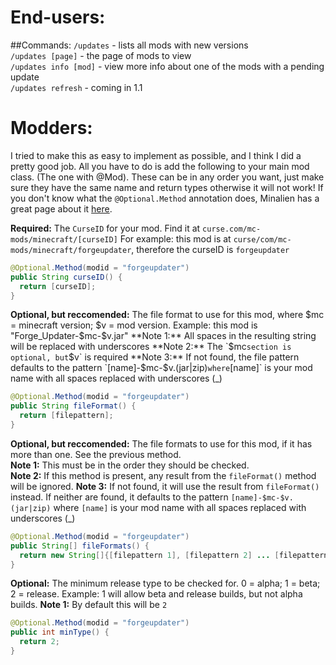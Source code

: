 End-users:
===
##Commands:
`/updates` - lists all mods with new versions  
`/updates [page]` - the page of mods to view  
`/updates info [mod]` - view more info about one of the mods with a pending update  
`/updates refresh` - coming in 1.1

Modders:
===
I tried to make this as easy to implement as possible, and I think I did a pretty good job. All you have to do is add the following to your main mod class. (The one with @Mod). These can be in any order you want, just make sure they have the same name and return types otherwise it will not work! If you don't know what the `@Optional.Method` annotation does, Minalien has a great page about it [here](http://minalien.com/minecraft-forge-feature-spotlight-optional-annotation/).


**Required:** The `CurseID` for your mod. Find it at `curse.com/mc-mods/minecraft/[curseID]` For example: this mod is at 
`curse/com/mc-mods/minecraft/forgeupdater`, therefore the curseID is `forgeupdater`

```java
@Optional.Method(modid = "forgeupdater")
public String curseID() {
  return [curseID];
}
```


**Optional, but reccomended:** The file format to use for this mod, where $mc = minecraft version; $v = mod version. Example: this mod is "Forge_Updater-$mc-$v.jar"  
**Note 1:** All spaces in the resulting string will be replaced with underscores  
**Note 2:** The `$mc` section is optional, but `$v` is required  
**Note 3:** If not found, the file pattern defaults to the pattern `[name]-$mc-$v.(jar|zip)` where `[name]` is your mod name with all spaces replaced with underscores (_)

```java
@Optional.Method(modid = "forgeupdater")
public String fileFormat() {
  return [filepattern];
}
```


**Optional, but reccomended:** The file formats to use for this mod, if it has more than one. See the previous method.  
**Note 1:** This must be in the order they should be checked.  
**Note 2:** If this method is present, any result from the `fileFormat()` method will be ignored.
**Note 3:** If not found, it will use the result from `fileFormat()` instead. If neither are found, it defaults to the pattern `[name]-$mc-$v.(jar|zip)` where `[name]` is your mod name with all spaces replaced with underscores (_)  

```java
@Optional.Method(modid = "forgeupdater")
public String[] fileFormats() {
  return new String[]{[filepattern 1], [filepattern 2] ... [filepattern X]};
}
```


**Optional:** The minimum release type to be checked for. 0 = alpha; 1 = beta; 2 = release. Example: 1 will allow beta and release builds, but not alpha builds.
**Note 1:** By default this will be `2`

```java
@Optional.Method(modid = "forgeupdater")
public int minType() {
  return 2;
}
```
